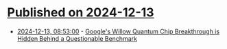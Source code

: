 # [Published on 2024-12-13](index.md)

* [2024-12-13, 08:53:00](https://soylentnews.org/article.pl?sid=24/12/13/0418238&from=rss) - [Google's Willow Quantum Chip Breakthrough is Hidden Behind a Questionable Benchmark](https://soylentnews.org/article.pl?sid=24/12/13/0418238&from=rss)
